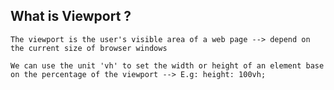 ## What is Viewport ?

    The viewport is the user's visible area of a web page --> depend on the current size of browser windows

    We can use the unit 'vh' to set the width or height of an element base on the percentage of the viewport --> E.g: height: 100vh;

## 